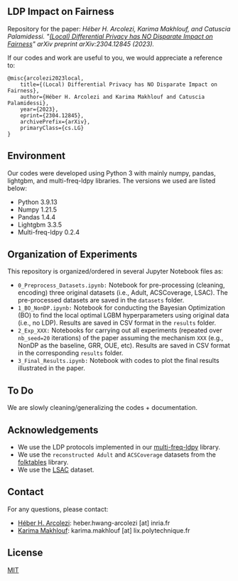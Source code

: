 ## LDP Impact on Fairness
Repository for the paper: *Héber H. Arcolezi, Karima Makhlouf, and Catuscia Palamidessi. "[(Local) Differential Privacy has NO Disparate Impact on Fairness](https://arxiv.org/abs/2304.12845)" arXiv preprint arXiv:2304.12845 (2023).*

If our codes and work are useful to you, we would appreciate a reference to:
```
@misc{arcolezi2023local,
    title={(Local) Differential Privacy has NO Disparate Impact on Fairness},
    author={Héber H. Arcolezi and Karima Makhlouf and Catuscia Palamidessi},
    year={2023},
    eprint={2304.12845},
    archivePrefix={arXiv},
    primaryClass={cs.LG}
}
```

## Environment
Our codes were developed using Python 3 with mainly numpy, pandas, lightgbm, and multi-freq-ldpy libraries. The versions we used are listed below:

- Python 3.9.13
- Numpy 1.21.5
- Pandas 1.4.4
- Lightgbm 3.3.5
- Multi-freq-ldpy 0.2.4

## Organization of Experiments
This repository is organized/ordered in several Jupyter Notebook files as:
- `0_Preprocess_Datasets.ipynb:` Notebook for pre-processing (cleaning, encoding) three original datasets (i.e., Adult, ACSCoverage, LSAC). The pre-processed datasets are saved in the `datasets` folder.
- `1_BO_NonDP.ipynb:` Notebook for conducting the Bayesian Optimization (BO) to find the local optimal LGBM hyperparameters using original data (i.e., no LDP). Results are saved in CSV format in the `results` folder.
- `2_Exp_XXX:` Notebooks for carrying out all experiments (repeated over `nb_seed=20` iterations) of the paper assuming the mechanism `XXX` (e.g., NonDP as the baseline, GRR, OUE, etc). Results are saved in CSV format in the corresponding `results` folder. 
- `3_Final_Results.ipynb:` Notebook with codes to plot the final results illustrated in the paper.

## To Do
We are slowly cleaning/generalizing the codes + documentation.

## Acknowledgements
- We use the LDP protocols implemented in our [multi-freq-ldpy](https://github.com/hharcolezi/multi-freq-ldpy) library.
- We use the `reconstructed Adult` and `ACSCoverage` datasets from the [folktables](https://github.com/socialfoundations/folktables) library.
- We use the [LSAC](https://eric.ed.gov/?id=ED469370) dataset. 

## Contact
For any questions, please contact: 
- [Héber H. Arcolezi](https://hharcolezi.github.io/): heber.hwang-arcolezi [at] inria.fr
- [Karima Makhlouf](http://www.lix.polytechnique.fr/Labo/Karima.MAKHLOUF/): karima.makhlouf [at] lix.polytechnique.fr

## License
[MIT](https://github.com/hharcolezi/ldp-fairness-impact/blob/main/LICENSE)